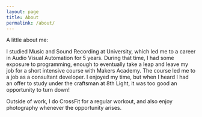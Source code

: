 ```yaml
---
layout: page
title: About
permalink: /about/
---
```


A little about me:

I studied Music and Sound Recording at University, which led me to a career in
Audio Visual Automation for 5 years. During that time, I had some exposure to
programming, enough to eventually take a leap and leave my job for a short intensive
course with Makers Academy. The course led me to a job as a consultant
developer. I enjoyed my time, but when I heard I had an offer to study
under the craftsman at 8th Light, it was too good an opportunity to turn down!

Outside of work, I do CrossFit for a regular workout, and also enjoy
photography whenever the opportunity arises.

